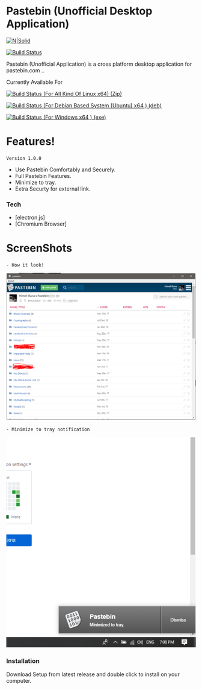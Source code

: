 # Pastebin (Unofficial Desktop Application)

[![N|Solid](https://himelrana-swe.com/brand/himelrana.png)](https://himelrana-swe.com)

[![Build Status](https://travis-ci.org/joemccann/dillinger.svg?branch=master)](https://himelrana-swe.com)

Pastebin (Unofficial Application) is a cross platform desktop application for pastebin.com ..

Currently Available For

[![Build Status](https://himelrana-swe.com/brand/linux.png) (For All Kind Of Linux x64) (Zip)](https://github.com/himelrana-swe/Pastebin/releases/download/v1.0.0/other.linux.x64.zip) 

[![Build Status](https://himelrana-swe.com/brand/linux.png) (For Debian Based System (Ubuntu) x64 ) (deb)](https://github.com/himelrana-swe/Pastebin/releases/download/v1.0.0/pastebin_1.0.0_amd64.deb) 

[![Build Status](https://himelrana-swe.com/brand/windows.png ) (For Windows x64 ) (exe)](https://github.com/himelrana-swe/Pastebin/releases/download/v1.0.0/pastebin-setup-1.0.0.exe) 

# Features!
    Version 1.0.0
  - Use Pastebin Comfortably and  Securely.
  - Full Pastebin Features.
  - Minimize to tray.
  - Extra Securty for external link.
### Tech
* [electron.js]
* [Chromium Browser]
# ScreenShots
    - How it look!
![](https://raw.githubusercontent.com/himelrana-swe/Pastebin/master/pastebin.png)

    - Minimize to tray notification
![](https://raw.githubusercontent.com/himelrana-swe/Pastebin/master/pastebin-tray.png)

### Installation
Download Setup from latest release and double click to install on your computer.
